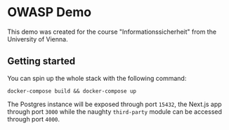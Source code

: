 # OWASP Demo

This demo was created for the course "Informationssicherheit" from the University of Vienna.

## Getting started

You can spin up the whole stack with the following command:

```
docker-compose build && docker-compose up
```

The Postgres instance will be exposed through port `15432`, the Next.js app through port `3000` while the naughty `third-party` module can be accessed through port `4000`.
